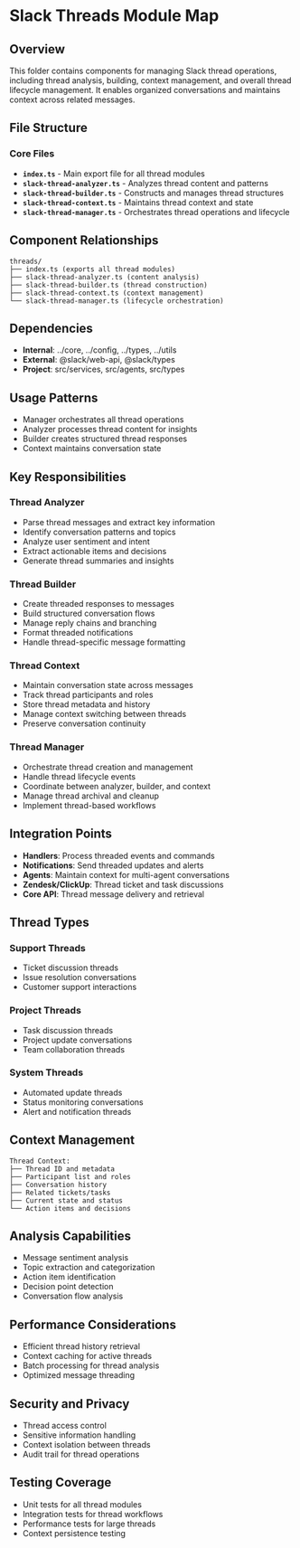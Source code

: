 # Slack Threads Module Map

## Overview
This folder contains components for managing Slack thread operations, including thread analysis, building, context management, and overall thread lifecycle management. It enables organized conversations and maintains context across related messages.

## File Structure

### Core Files
- **`index.ts`** - Main export file for all thread modules
- **`slack-thread-analyzer.ts`** - Analyzes thread content and patterns
- **`slack-thread-builder.ts`** - Constructs and manages thread structures
- **`slack-thread-context.ts`** - Maintains thread context and state
- **`slack-thread-manager.ts`** - Orchestrates thread operations and lifecycle

## Component Relationships

```
threads/
├── index.ts (exports all thread modules)
├── slack-thread-analyzer.ts (content analysis)
├── slack-thread-builder.ts (thread construction)
├── slack-thread-context.ts (context management)
└── slack-thread-manager.ts (lifecycle orchestration)
```

## Dependencies
- **Internal**: ../core, ../config, ../types, ../utils
- **External**: @slack/web-api, @slack/types
- **Project**: src/services, src/agents, src/types

## Usage Patterns
- Manager orchestrates all thread operations
- Analyzer processes thread content for insights
- Builder creates structured thread responses
- Context maintains conversation state

## Key Responsibilities

### Thread Analyzer
- Parse thread messages and extract key information
- Identify conversation patterns and topics
- Analyze user sentiment and intent
- Extract actionable items and decisions
- Generate thread summaries and insights

### Thread Builder
- Create threaded responses to messages
- Build structured conversation flows
- Manage reply chains and branching
- Format threaded notifications
- Handle thread-specific message formatting

### Thread Context
- Maintain conversation state across messages
- Track thread participants and roles
- Store thread metadata and history
- Manage context switching between threads
- Preserve conversation continuity

### Thread Manager
- Orchestrate thread creation and management
- Handle thread lifecycle events
- Coordinate between analyzer, builder, and context
- Manage thread archival and cleanup
- Implement thread-based workflows

## Integration Points
- **Handlers**: Process threaded events and commands
- **Notifications**: Send threaded updates and alerts
- **Agents**: Maintain context for multi-agent conversations
- **Zendesk/ClickUp**: Thread ticket and task discussions
- **Core API**: Thread message delivery and retrieval

## Thread Types

### Support Threads
- Ticket discussion threads
- Issue resolution conversations
- Customer support interactions

### Project Threads
- Task discussion threads
- Project update conversations
- Team collaboration threads

### System Threads
- Automated update threads
- Status monitoring conversations
- Alert and notification threads

## Context Management

```
Thread Context:
├── Thread ID and metadata
├── Participant list and roles
├── Conversation history
├── Related tickets/tasks
├── Current state and status
└── Action items and decisions
```

## Analysis Capabilities
- Message sentiment analysis
- Topic extraction and categorization
- Action item identification
- Decision point detection
- Conversation flow analysis

## Performance Considerations
- Efficient thread history retrieval
- Context caching for active threads
- Batch processing for thread analysis
- Optimized message threading

## Security and Privacy
- Thread access control
- Sensitive information handling
- Context isolation between threads
- Audit trail for thread operations

## Testing Coverage
- Unit tests for all thread modules
- Integration tests for thread workflows
- Performance tests for large threads
- Context persistence testing